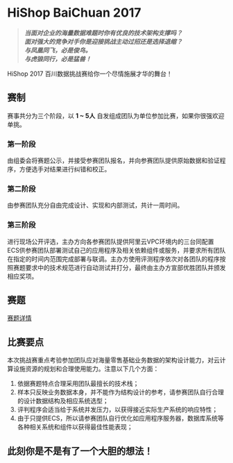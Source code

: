 # HiShop BaiChuan 2017

>***当面对企业的海量数据难题时你有优良的技术架构支撑吗？  
面对强大的竞争对手你是迎接挑战主动过招还是选择退缩？  
与凤凰同飞，必是俊鸟。  
与虎狼同行，必是猛兽！***

HiShop 2017 百川数据挑战赛给你一个尽情施展才华的舞台！

## 赛制

赛事共分为三个阶段，以 **1 ~ 5人** 自发组成团队为单位参加比赛，如果你很强欢迎单挑。

### 第一阶段
由组委会将赛题公示，并接受参赛团队报名，并向参赛团队提供原始数据和验证程序，方便选手对结果进行纠错和校正。

### 第二阶段
由参赛团队充分自由完成设计、实现和内部测试，共计一周时间。

### 第三阶段
进行现场公开评选，主办方向各参赛团队提供阿里云VPC环境内的三台同配置ECS供参赛团队部署测试自己的应用程序及相关依赖组件或服务，并要求所有团队在指定的时间内范围完成部署与联调。主办方使用评测程序依次对各团队的程序按照赛题要求中的技术规范进行自动测试并打分，最终由主办方宣部优胜团队并颁发相应奖项。

## 赛题
[赛题详情](exam.md)

## 比赛要点
本次挑战赛重点考验参加团队应对海量零售基础业务数据的架构设计能力，对云计算设施资源的规划和合理使用能力。注意以下几个方面：
1. 依据赛题特点合理采用团队最擅长的技术栈；
2. 样本只反映业务数据本身，并不能作为结构设计的参考，请参赛团队自行合理的设计数据结构及相应系统选型；
3. 评判程序会适当给于系统并发压力，以获得接近实际生产系统的响应特性；
4. 由于只提供ECS，所以请参赛团队自行优化如应用程序服务器，数据库系统等各种相关系统和组件以获得最佳性能表现；

## 此刻你是不是有了一个大胆的想法！
